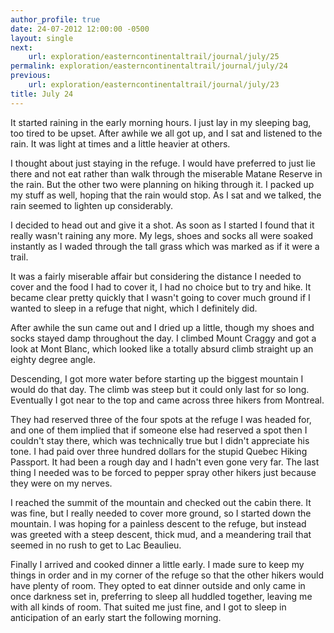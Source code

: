 ```yaml
---
author_profile: true
date: 24-07-2012 12:00:00 -0500
layout: single
next:
    url: exploration/easterncontinentaltrail/journal/july/25
permalink: exploration/easterncontinentaltrail/journal/july/24
previous:
    url: exploration/easterncontinentaltrail/journal/july/23
title: July 24
---
```

It started raining in the early morning hours. I just lay in my sleeping bag, too tired to be upset. After awhile we all got up, and I sat and listened to the rain. It was light at times and a little heavier at others.

I thought about just staying in the refuge. I would have preferred to just lie there and not eat rather than walk through the miserable Matane Reserve in the rain. But the other two were planning on hiking through it. I packed up my stuff as well, hoping that the rain would stop. As I sat and we talked, the rain seemed to lighten up considerably.

I decided to head out and give it a shot. As soon as I started I found that it really wasn't raining any more. My legs, shoes and socks all were soaked instantly as I waded through the tall grass which was marked as if it were a trail.

It was a fairly miserable affair but considering the distance I needed to cover and the food I had to cover it, I had no choice but to try and hike. It became clear pretty quickly that I wasn't going to cover much ground if I wanted to sleep in a refuge that night, which I definitely did.

After awhile the sun came out and I dried up a little, though my shoes and socks stayed damp throughout the day. I climbed Mount Craggy and got a look at Mont Blanc, which looked like a totally absurd climb straight up an eighty degree angle.

Descending, I got more water before starting up the biggest mountain I would do that day. The climb was steep but it could only last for so long. Eventually I got near to the top and came across three hikers from Montreal.

They had reserved three of the four spots at the refuge I was headed for, and one of them implied that if someone else had reserved a spot then I couldn't stay there, which was technically true but I didn't appreciate his tone. I had paid over three hundred dollars for the stupid Quebec Hiking Passport. It had been a rough day and I hadn't even gone very far. The last thing I needed was to be forced to pepper spray other hikers just because they were on my nerves.

I reached the summit of the mountain and checked out the cabin there. It was fine, but I really needed to cover more ground, so I started down the mountain. I was hoping for a painless descent to the refuge, but instead was greeted with a steep descent, thick mud, and a meandering trail that seemed in no rush to get to Lac Beaulieu.

Finally I arrived and cooked dinner a little early. I made sure to keep my things in order and in my corner of the refuge so that the other hikers would have plenty of room. They opted to eat dinner outside and only came in once darkness set in, preferring to sleep all huddled together, leaving me with all kinds of room. That suited me just fine, and I got to sleep in anticipation of an early start the following morning.